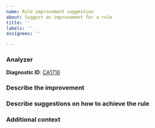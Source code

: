 ```yaml
---
name: Rule improvement suggestion
about: Suggest an improvement for a rule
title: ''
labels: ''
assignees: ''

---
```


### Analyzer

**Diagnostic ID**: [CA1716](https://docs.microsoft.com/dotnet/fundamentals/code-analysis/quality-rules/ca1716)

### Describe the improvement

<!-- A clear and concise description of the improvement. -->

### Describe suggestions on how to achieve the rule

<!-- A clear description to how to achieve the rule. -->

### Additional context

<!-- Add any other context or screenshots about the rule request here. -->
